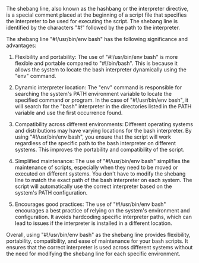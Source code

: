 The shebang line, also known as the hashbang or the interpreter directive, is a special comment placed at the beginning of a script file that specifies the interpreter to be used for executing the script. The shebang line is identified by the characters "#!" followed by the path to the interpreter.

The shebang line "#!/usr/bin/env bash" has the following significance and advantages:

1. Flexibility and portability: The use of "#!/usr/bin/env bash" is more flexible and portable compared to "#!/bin/bash". This is because it allows the system to locate the bash interpreter dynamically using the "env" command.

2. Dynamic interpreter location: The "env" command is responsible for searching the system's PATH environment variable to locate the specified command or program. In the case of "#!/usr/bin/env bash", it will search for the "bash" interpreter in the directories listed in the PATH variable and use the first occurrence found.

3. Compatibility across different environments: Different operating systems and distributions may have varying locations for the bash interpreter. By using "#!/usr/bin/env bash", you ensure that the script will work regardless of the specific path to the bash interpreter on different systems. This improves the portability and compatibility of the script.

4. Simplified maintenance: The use of "#!/usr/bin/env bash" simplifies the maintenance of scripts, especially when they need to be moved or executed on different systems. You don't have to modify the shebang line to match the exact path of the bash interpreter on each system. The script will automatically use the correct interpreter based on the system's PATH configuration.

5. Encourages good practices: The use of "#!/usr/bin/env bash" encourages a best practice of relying on the system's environment and configuration. It avoids hardcoding specific interpreter paths, which can lead to issues if the interpreter is installed in a different location.

Overall, using "#!/usr/bin/env bash" as the shebang line provides flexibility, portability, compatibility, and ease of maintenance for your bash scripts. It ensures that the correct interpreter is used across different systems without the need for modifying the shebang line for each specific environment.
